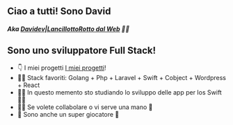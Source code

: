 <!--
**ILDaviz/ILDaviz** is a ✨ _special_ ✨ repository because its `README.md` (this file) appears on your GitHub profile.

Here are some ideas to get you started:

- 🔭 I’m currently working on ...
- 🌱 I’m currently learning ...
- 👯 I’m looking to collaborate on ...
- 🤔 I’m looking for help with ...
- 💬 Ask me about ...
- 📫 How to reach me: ...
- 😄 Pronouns: ...
- ⚡ Fun fact: ...
-->


## Ciao a tutti! Sono David
##### Aka [Davidev|LancillottoRotto dal Web](http://www.davidev.it/) 💖👋

## Sono uno sviluppatore Full Stack!
- 👇 I miei progetti [I miei progetti](http://www.davidev.it/portfolio)!
- 👨‍💻 Stack favoriti: Golang + Php + Laravel + Swift + Cobject + Wordpress + React
- 👨‍🏫 In questo memento sto studiando lo sviluppo delle app per Ios Swift 💖🦀
- 🤔👯 Se volete collabolare o vi serve una mano 🙌
- 👾 Sono anche un super giocatore 🤣
